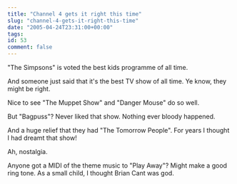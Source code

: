 ```yaml
---
title: "Channel 4 gets it right this time"
slug: "channel-4-gets-it-right-this-time"
date: "2005-04-24T23:31:00+00:00"
tags:
id: 53
comment: false
---
```


"The Simpsons" is voted the best kids programme of all time.

And someone just said that it's the best TV show of all time. Ye know, they might be right.

Nice to see "The Muppet Show" and "Danger Mouse" do so well.

But "Bagpuss"? Never liked that show. Nothing ever bloody happened.

And a huge relief that they had "The Tomorrow People". For years I thought I had dreamt that show!

Ah, nostalgia.

Anyone got a MIDI of the theme music to "Play Away"? Might make a good ring tone. As a small child, I thought Brian Cant was god.
